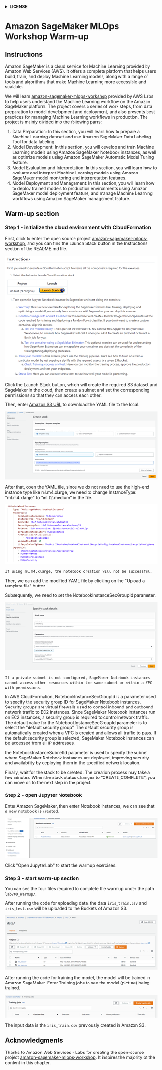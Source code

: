 <details>

<summary><b>LICENSE</b></summary>

Copyright 2019 Amazon.com, Inc. or its affiliates. All Rights Reserved.

Permission is hereby granted, free of charge, to any person obtaining a copy of this
software and associated documentation files (the "Software"), to deal in the Software
without restriction, including without limitation the rights to use, copy, modify,
merge, publish, distribute, sublicense, and/or sell copies of the Software, and to
permit persons to whom the Software is furnished to do so.

THE SOFTWARE IS PROVIDED "AS IS", WITHOUT WARRANTY OF ANY KIND, EXPRESS OR IMPLIED,
INCLUDING BUT NOT LIMITED TO THE WARRANTIES OF MERCHANTABILITY, FITNESS FOR A
PARTICULAR PURPOSE AND NONINFRINGEMENT. IN NO EVENT SHALL THE AUTHORS OR COPYRIGHT
HOLDERS BE LIABLE FOR ANY CLAIM, DAMAGES OR OTHER LIABILITY, WHETHER IN AN ACTION
OF CONTRACT, TORT OR OTHERWISE, ARISING FROM, OUT OF OR IN CONNECTION WITH THE
SOFTWARE OR THE USE OR OTHER DEALINGS IN THE SOFTWARE.

</details>

# Amazon SageMaker MLOps Workshop Warm-up

## Instructions

Amazon SageMaker is a cloud service for Machine Learning provided by Amazon Web Services (AWS). It offers a complete platform that helps users build, train, and deploy Machine Learning models, along with a range of tools and algorithms that make Machine Learning more accessible and scalable.

We will learn [amazon-sagemaker-mlops-workshop](https://github.com/awslabs/amazon-sagemaker-mlops-workshop/) provided by AWS Labs to help users understand the Machine Learning workflow on the Amazon SageMaker platform. The project covers a series of work steps, from data preparation to model development and deployment, and also presents best practices for managing Machine Learning workflows in production. The project is mainly divided into the following parts:

1. Data Preparation: In this section, you will learn how to prepare a Machine Learning dataset and use Amazon SageMaker Data Labeling Tool for data labeling.
2. Model Development: In this section, you will develop and train Machine Learning models using Amazon SageMaker Notebook instances, as well as optimize models using Amazon SageMaker Automatic Model Tuning feature.
3. Model Evaluation and Interpretation: In this section, you will learn how to evaluate and interpret Machine Learning models using Amazon SageMaker model monitoring and interpretation features.
4. Model Deployment and Management: In this section, you will learn how to deploy trained models to production environments using Amazon SageMaker model deployment feature, and manage Machine Learning workflows using Amazon SageMaker management feature.

## Warm-up section

### Step 1 - initialize the cloud environment with CloudFormation 

First, click to enter the open source project [amazon-sagemaker-mlops-workshop](https://github.com/awslabs/amazon-sagemaker-mlops-workshop/), and you can find the Launch Stack button in the Instructions section of the README.md file.

![SageMaker guide 1](../../../images/sagemaker-guide-1.png)

Click the Launch Stack button, which will create the required S3 dataset and SageMaker in the cloud, then create a subnet and set the corresponding permissions so that they can access each other.

Then, enter [Amazon S3 URL](https://s3.amazonaws.com/aws-ai-ml-aod-latam/mlops-workshop/m.yml) to download the YAML file to the local.

![SageMaker guide 2](../../../images/sagemaker-guide-2.png)

After that, open the YAML file, since we do not need to use the high-end instance type like ml.m4.xlarge, we need to change InstanceType: "ml.m4.xlarge" to “ml.t2.medium” in the file.

![SageMaker guide 3](../../../images/sagemaker-guide-3.png)

```{note}
If using ml.m4.xlarge, the notebook creation will not be successful.
```

Then, we can add the modified YAML file by clicking on the "Upload a template file" button.

Subsequently, we need to set the NotebookInstanceSecGroupId parameter.

![SageMaker guide 4](../../../images/sagemaker-guide-4.png)

```{note}
If a private subnet is not configured, SageMaker Notebook instances cannot access other resources within the same subnet or within a VPC with permissions.
```

In AWS CloudFormation, NotebookInstanceSecGroupId is a parameter used to specify the security group ID for SageMaker Notebook instances. Security groups are virtual firewalls used to control inbound and outbound network traffic to EC2 instances. Since SageMaker Notebook instances run on EC2 instances, a security group is required to control network traffic.
The default value for the NotebookInstanceSecGroupId parameter is to select the "default security group". The default security group is automatically created when a VPC is created and allows all traffic to pass. If the default security group is selected, SageMaker Notebook instances can be accessed from all IP addresses.

the NotebookInstanceSubnetId parameter is used to specify the subnet where SageMaker Notebook instances are deployed, improving security and availability by deploying them in the specified network location.

Finally, wait for the stack to be created. The creation process may take a few minutes. When the stack status changes to "CREATE_COMPLETE", you can move on to the next step in the project.

### Step 2 - open Jupyter Notebook

Enter Amazon SageMaker, then enter Notebook instances, we can see that a new notebook is created.

![SageMaker guide 5](../../../images/sagemaker-guide-5.png)

Click "Open JupyterLab" to start the warmup exercises.

### Step 3 - start warm-up section

You can see the four files required to complete the warmup under the path  `lab/00_Warmup/`.

After running the code for uploading data, the data `iris_train.csv` and `iris_test.csv` will be uploaded to the Buckets of Amazon S3.

![SageMaker guide 6](../../../images/sagemaker-guide-6.png)

After running the code for training the model, the model will be trained in Amazon SageMaker. 
Enter Training jobs to see the model (picture) being trained. 

![SageMaker guide 7](../../../images/sagemaker-guide-7.png)

The input data is the `iris_train.csv` previously created in Amazon S3.

## Acknowledgments

Thanks to Amazon Web Services - Labs for creating the open-source project [amazon-sagemaker-mlops-workshop](https://github.com/awslabs/amazon-sagemaker-mlops-workshop/). It inspires the majority of the content in this chapter.
